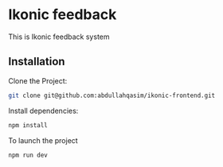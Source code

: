 # Ikonic feedback

This is Ikonic feedback system

## Installation

Clone the Project:

```bash
git clone git@github.com:abdullahqasim/ikonic-frontend.git
```

Install dependencies:

```bash
npm install
```
To launch the project

```bash
npm run dev
```
